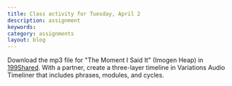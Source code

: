 ```yaml
---
title: Class activity for Tuesday, April 2
description: assignment
keywords: 
category: assignments
layout: blog
---
```


Download the mp3 file for "The Moment I Said It" (Imogen Heap) in [199Shared][199]. With a partner, create a three-layer timeline in Variations Audio Timeliner that includes phrases, modules, and cycles.

[199]: https://www.dropbox.com/sh/omndwi56cmizz7r/JBH7G88bch